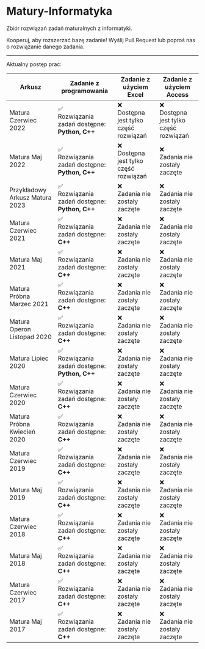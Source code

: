 # Matury-Informatyka

Zbiór rozwiązań zadań maturalnych z informatyki.

Kooperuj, aby rozszerzać bazę zadanie! Wyślij Pull Request lub poproś nas o rozwiązanie danego zadania.

<hr/>

Aktualny postęp prac:

| Arkusz                          | Zadanie z programowania                            | Zadanie z użyciem Excel                       | Zadanie z użyciem Access                   |
|---------------------------------|----------------------------------------------------|-----------------------------------------------|--------------------------------------------|
| Matura Czerwiec 2022            | ✅<br/> Rozwiązania zadań dostępne: **Python, C++** | ❌<br/>Dostępna jest tylko część rozwiązań     | ❌<br/>Dostępna jest tylko część rozwiązań  |
| Matura Maj 2022                 | ✅<br/> Rozwiązania zadań dostępne: **Python, C++** | ❌<br/>Dostępna jest tylko część rozwiązań     | ❌<br/>Zadania nie zostały zaczęte          |
| Przykładowy Arkusz Matura 2023  | ✅<br/> Rozwiązania zadań dostępne: **Python, C++** | ❌<br/>Zadania nie zostały zaczęte             | ❌<br/>Zadania nie zostały zaczęte          |
| Matura Czerwiec 2021            | ✅<br/> Rozwiązania zadań dostępne: **C++**         | ❌<br/>Zadania nie zostały zaczęte             | ❌<br/>Zadania nie zostały zaczęte          |
| Matura Maj 2021                 | ✅<br/> Rozwiązania zadań dostępne: **C++**         | ❌<br/>Zadania nie zostały zaczęte             | ❌<br/>Zadania nie zostały zaczęte          |
| Matura Próbna Marzec 2021       | ✅<br/> Rozwiązania zadań dostępne: **C++**         | ❌<br/>Zadania nie zostały zaczęte             | ❌<br/>Zadania nie zostały zaczęte          |
| Matura Operon Listopad 2020     | ✅<br/> Rozwiązania zadań dostępne: **C++**         | ❌<br/>Zadania nie zostały zaczęte             | ❌<br/>Zadania nie zostały zaczęte          |
| Matura Lipiec 2020              | ✅<br/> Rozwiązania zadań dostępne: **Python, C++** | ❌<br/>Zadania nie zostały zaczęte             | ❌<br/>Zadania nie zostały zaczęte          |
| Matura Czerwiec 2020            | ✅<br/> Rozwiązania zadań dostępne: **C++**         | ❌<br/>Zadania nie zostały zaczęte             | ❌<br/>Zadania nie zostały zaczęte          |
| Matura Próbna Kwiecień 2020     | ✅<br/> Rozwiązania zadań dostępne: **C++**         | ❌<br/>Zadania nie zostały zaczęte             | ❌<br/>Zadania nie zostały zaczęte          |
| Matura Czerwiec 2019            | ✅<br/> Rozwiązania zadań dostępne: **C++**         | ❌<br/>Zadania nie zostały zaczęte             | ❌<br/>Zadania nie zostały zaczęte          |
| Matura Maj 2019                 | ✅<br/> Rozwiązania zadań dostępne: **C++**         | ❌<br/>Zadania nie zostały zaczęte             | ❌<br/>Zadania nie zostały zaczęte          |
| Matura Czerwiec 2018            | ✅<br/> Rozwiązania zadań dostępne: **C++**         | ❌<br/>Zadania nie zostały zaczęte             | ❌<br/>Zadania nie zostały zaczęte          |
| Matura Maj 2018                 | ✅<br/> Rozwiązania zadań dostępne: **C++**         | ❌<br/>Zadania nie zostały zaczęte             | ❌<br/>Zadania nie zostały zaczęte          |
| Matura Czerwiec 2017            | ✅<br/> Rozwiązania zadań dostępne: **C++**         | ❌<br/>Zadania nie zostały zaczęte             | ❌<br/>Zadania nie zostały zaczęte          |
| Matura Maj 2017                 | ✅<br/> Rozwiązania zadań dostępne: **C++**         | ❌<br/>Zadania nie zostały zaczęte             | ❌<br/>Zadania nie zostały zaczęte          |

